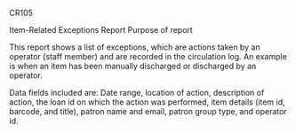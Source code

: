CR105

Item-Related Exceptions Report
Purpose of report

This report shows a list of exceptions, which are actions taken by an operator (staff member) and are recorded in the circulation log. An example is when an item has been manually discharged or discharged by an operator.

Data fields included are: Date range, location of action, description of action, the loan id on which the action was performed, item details (item id, barcode, and title), patron name and email, patron group type, and operator id.
